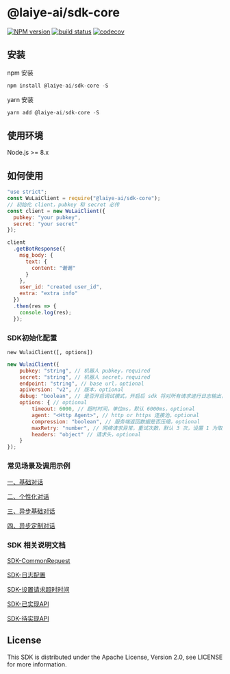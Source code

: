 # @laiye-ai/sdk-core

[![NPM version][npm-image]][npm-url]
[![build status][travis-image]][travis-url]
[![codecov][cov-image]][cov-url]

[npm-image]: https://img.shields.io/npm/v/@laiye-ai/sdk-core.svg?style=flat-square
[npm-url]: https://www.npmjs.com/package/@laiye-ai/sdk-core
[travis-image]: https://travis-ci.org/laiye-ai/wulai-openapi-sdk-nodejs.svg?branch=master
[travis-url]: https://travis-ci.org/laiye-ai/wulai-openapi-sdk-nodejs
[cov-image]: https://codecov.io/gh/laiye-ai/wulai-openapi-sdk-nodejs/branch/master/graph/badge.svg
[cov-url]: https://codecov.io/gh/laiye-ai/wulai-openapi-sdk-nodejs

## 安装
npm 安装

```js
npm install @laiye-ai/sdk-core -S
```
yarn 安装
```js
yarn add @laiye-ai/sdk-core -S
```

## 使用环境

Node.js >= 8.x

## 如何使用

```js
"use strict";
const WuLaiClient = require("@laiye-ai/sdk-core");
// 初始化 client，pubkey 和 secret 必传
const client = new WuLaiClient({
  pubkey: "your pubkey",
  secret: "your secret"
});

client
  .getBotResponse({
    msg_body: {
      text: {
        content: "谢谢"
      }
    },
    user_id: "created user_id",
    extra: "extra info"
  })
  .then(res => {
    console.log(res);
  });
```
### SDK初始化配置
`new WulaiClient([, options])`
```js
new WulaiClient({
    pubkey: "string", // 机器人 pubkey，required
    secret: "string", // 机器人 secret，required
    endpoint: "string", // base url，optional
    apiVersion: "v2", // 版本，optional
    debug: "boolean", // 是否开启调试模式，开启后 sdk 将对所有请求进行日志输出，默认为 stdout 输出模式
    options: { // optional
        timeout: 6000, // 超时时间，单位ms，默认 6000ms，optional
        agent: "<Http Agent>", // http or https 连接池，optional
        compression: "boolean", // 服务端返回数据是否压缩，optional
        maxRetry: "number", // 网络请求异常，重试次数，默认 3 次，设置 1 为取消，optional
        headers: "object" // 请求头，optional
    }
});
```

### 常见场景及调用示例

<a href="./examples/scene1">一、基础对话</a>

<a href="./examples/scene2">二、个性化对话</a>

<a href="./examples/scene3">三、异步基础对话</a>

<a href="./examples/scene4">四、异步定制对话</a>


### SDK 相关说明文档

<a href="./docs/COMMON.md">SDK-CommonRequest</a>

<a href="./docs/LOG.md">SDK-日志配置</a>

<a href="./docs/TIMEOUT.md">SDK-设置请求超时时间</a>

<a href="./docs/API.md">SDK-已实现API</a>

<a href="./docs/TODO.md">SDK-待实现API</a>

## License

This SDK is distributed under the Apache License, Version 2.0, see LICENSE for more information.

